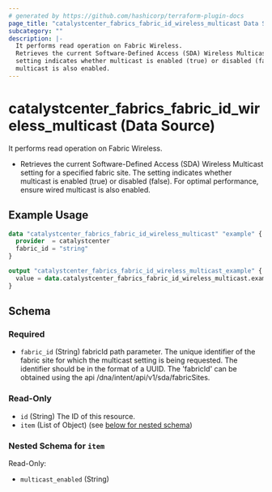```yaml
---
# generated by https://github.com/hashicorp/terraform-plugin-docs
page_title: "catalystcenter_fabrics_fabric_id_wireless_multicast Data Source - terraform-provider-catalystcenter"
subcategory: ""
description: |-
  It performs read operation on Fabric Wireless.
  Retrieves the current Software-Defined Access (SDA) Wireless Multicast setting for a specified fabric site. The
  setting indicates whether multicast is enabled (true) or disabled (false). For optimal performance, ensure wired
  multicast is also enabled.
---
```


# catalystcenter_fabrics_fabric_id_wireless_multicast (Data Source)

It performs read operation on Fabric Wireless.

- Retrieves the current Software-Defined Access (SDA) Wireless Multicast setting for a specified fabric site. The
setting indicates whether multicast is enabled (true) or disabled (false). For optimal performance, ensure wired
multicast is also enabled.

## Example Usage

```terraform
data "catalystcenter_fabrics_fabric_id_wireless_multicast" "example" {
  provider  = catalystcenter
  fabric_id = "string"
}

output "catalystcenter_fabrics_fabric_id_wireless_multicast_example" {
  value = data.catalystcenter_fabrics_fabric_id_wireless_multicast.example.item
}
```

<!-- schema generated by tfplugindocs -->
## Schema

### Required

- `fabric_id` (String) fabricId path parameter. The unique identifier of the fabric site for which the multicast setting is being requested. The identifier should be in the format of a UUID. The 'fabricId' can be obtained using the api /dna/intent/api/v1/sda/fabricSites.

### Read-Only

- `id` (String) The ID of this resource.
- `item` (List of Object) (see [below for nested schema](#nestedatt--item))

<a id="nestedatt--item"></a>
### Nested Schema for `item`

Read-Only:

- `multicast_enabled` (String)
